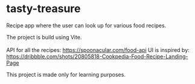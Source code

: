 # tasty-treasure
Recipe app where the user can look up for various food recipes.


The project is build using Vite. <br></br>
API for all the recipes: https://spoonacular.com/food-api
UI is inspired by: https://dribbble.com/shots/20805818-Cookpedia-Food-Recipe-Landing-Page


This project is made only for learning purposes. 
